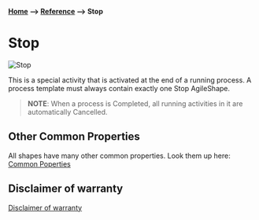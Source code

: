 **[Home](/) --> [Reference](/ref) --> Stop**

# Stop

![Stop](media/Stop.png)

This is a special activity that is activated at the end of a running process. 
A process template must always contain exactly one Stop AgileShape.

> **NOTE**: When a process is Completed, all running activities in it are
> automatically Cancelled.

## Other Common Properties
All shapes have many other common properties. Look them up here: [Common Poperties](common/README.md)

## Disclaimer of warranty

[Disclaimer of warranty](../guides/common/DisclaimerOfWarranty.md)